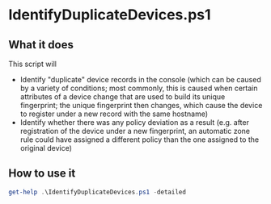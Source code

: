 # IdentifyDuplicateDevices.ps1

## What it does

This script will

* Identify "duplicate" device records in the console (which can be caused by a variety of conditions; most commonly, this is caused when certain attributes of a device change that are used to build its unique fingerprint; the unique fingerprint then changes, which cause the device to register under a new record with the same hostname)
* Identify whether there was any policy deviation as a result (e.g. after registration of the device under a new fingerprint, an automatic zone rule could have assigned a different policy than the one assigned to the original device)

## How to use it

```powershell
get-help .\IdentifyDuplicateDevices.ps1 -detailed
```

